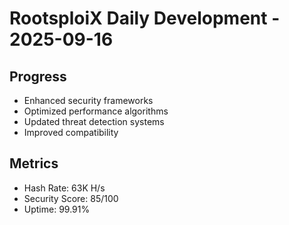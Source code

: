 ﻿# RootsploiX Daily Development - 2025-09-16

## Progress
- Enhanced security frameworks
- Optimized performance algorithms
- Updated threat detection systems
- Improved compatibility

## Metrics
- Hash Rate: 63K H/s
- Security Score: 85/100
- Uptime: 99.91%
